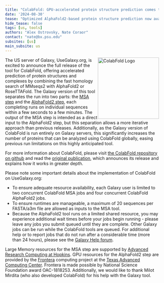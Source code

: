```yaml
---
title: "ColabFold: GPU-accelerated protein structure prediction comes to UseGalaxy.org"
date: '2024-08-30'
tease: "Optimized AlphaFold2-based protein structure prediction now available for all"
hide_tease: false
tags: [us, tools]
authors: "Alex Ostrovsky, Nate Coraor"
contact: "nate@bx.psu.edu"
subsites: [us]
main_subsite: us
---
```

<img src="https://raw.githubusercontent.com/sokrypton/ColabFold/main/.github/ColabFold_Marv_Logo.png" alt="ColabFold Logo" height="200" style="float:right" />

The US server of Galaxy, UseGalaxy.org, is excited to announce the full release of the tool for ColabFold, offering
accelerated prediction of protein structures and complexes by combining the fast homology search of MMseqs2 with
AlphaFold2 or RoseTTAFold. The Galaxy version of this tool separates the run into two parts: the [MSA
step](https://usegalaxy.org/root?tool_id=toolshed.g2.bx.psu.edu/repos/iuc/colabfold_msa/colabfold_msa/1.5.5+galaxy1) and
the [AlphaFold2
step](https://usegalaxy.org/root?tool_id=toolshed.g2.bx.psu.edu/repos/iuc/colabfold_alphafold/colabfold_alphafold/1.5.5+galaxy1),
each completing runs on individual sequences within a few seconds to a few minutes. The output of the MSA step is
intended as a direct input to the AlphaFold2 step, but this separation allows a more iterative approach than previous
releases. Additionally, as the Galaxy version of ColabFold is run entirely on Galaxy servers, this significantly
increases the number of proteins that can be analyzed using ColabFold globally, easing previous run limitations on this
highly anticipated tool.

For more information about ColabFold, please visit [the ColabFold repository on
github](https://github.com/sokrypton/ColabFold) and read the [original
publication](https://www.nature.com/articles/s41592-022-01488-1), which announces its release and explains how it works
in greater depth.

Please note some important details about the implementation of ColabFold on UseGalaxy.org:
- To ensure adequate resource availability, each Galaxy user is limited to two concurrent ColabFold MSA jobs and four
  concurrent ColabFold AlphaFold2 jobs.
- To ensure runtimes are manageable, a maximum of 20 sequences per FASTA/a3m file are allowed as inputs to the MSA tool.
- Because the AlphaFold2 tool runs on a limited shared resource, you may experience additional wait times before your
  jobs begin running - please leave any jobs you submit queued until they are complete. Other Galaxy jobs can be run
  while the ColabFold tools are queued. For additional help or to report jobs that do not run after a considerable time
  (more than 24 hours), please see the [Galaxy Help forum](https://help.galaxyproject.org/).

Large Memory resources for the MSA step are supported by [Advanced Research Computing at
Hopkins](https://www.arch.jhu.edu/). GPU resources for the AlphaFold2 step are provided by the
[Frontera](https://frontera-portal.tacc.utexas.edu/) computing project at the [Texas Advanced Computing
Center](https://www.tacc.utexas.edu/). Frontera is made possible by National Science Foundation award OAC-1818253.
Additionally, we would like to thank Milot Mirdita (who also developed ColabFold) for his help with the Galaxy tool.
